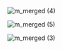 ![m_merged (4)](https://github.com/i3cpu/botik_webapp/assets/106595656/d099dcfc-fe1c-4dd2-87d4-319eb04c9e14)

![m_merged (5)](https://github.com/i3cpu/botik_webapp/assets/106595656/b147833e-141f-4e78-aa07-378640011f9d)

![m_merged (3)](https://github.com/i3cpu/botik_webapp/assets/106595656/61269086-ec68-462e-a48d-bf7be976e132)




